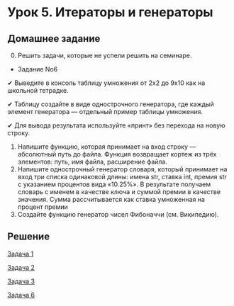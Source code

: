# Урок 5. Итераторы и генераторы

## Домашнее задание

0. Решить задачи, которые не успели решить на семинаре.

- Задание No6

✔ Выведите в консоль таблицу умножения от 2х2 до 9х10 как на школьной тетрадке.

✔ Таблицу создайте в виде однострочного генератора, где каждый элемент генератора — отдельный пример таблицы умножения.

✔ Для вывода результата используйте «принт» без перехода на новую строку.

1. Напишите функцию, которая принимает на вход строку — абсолютный путь до файла. Функция возвращает кортеж из трёх элементов: путь, имя файла, расширение файла.
2. Напишите однострочный генератор словаря, который принимает на вход три списка одинаковой длины: имена str, ставка int, премия str с указанием процентов вида «10.25%». В результате получаем словарь с именем в качестве ключа и суммой премии в качестве значения. Сумма рассчитывается как ставка умноженная на процент премии
3. Создайте функцию генератор чисел Фибоначчи (см. Википедию).

## Решение

[Задача 1](https://github.com/allseenn/pythondive/blob/main/05.Tasks/task01.py)

[Задача 2](https://github.com/allseenn/pythondive/blob/main/05.Tasks/task02.py)

[Задача 3](https://github.com/allseenn/pythondive/blob/main/05.Tasks/task03.py)

[Задача 6](https://github.com/allseenn/pythondive/blob/main/05.Tasks/task06.py)

